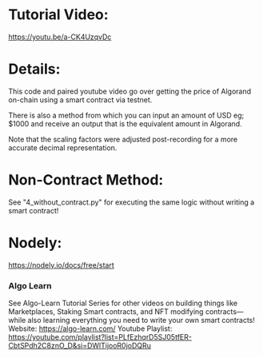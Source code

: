 # Tutorial Video:
https://youtu.be/a-CK4UzqvDc

# Details:
This code and paired youtube video go over getting the price of Algorand on-chain using a smart contract via testnet.

There is also a method from which you can input an amount of USD eg; $1000 and receive an output that is the equivalent amount in Algorand.

Note that the scaling factors were adjusted post-recording for a more accurate decimal representation.

# Non-Contract Method:
See "4_without_contract.py" for executing the same logic without writing a smart contract!

# Nodely:
https://nodely.io/docs/free/start

### Algo Learn
See Algo-Learn Tutorial Series for other videos on building things like Marketplaces, Staking Smart contracts, and NFT modifying contracts— while also learning everything you need to write your own smart contracts!
Website: https://algo-learn.com/
Youtube Playlist: https://youtube.com/playlist?list=PLfEzhqrD5SJ05tfER-CbtSPdh2C8znO_D&si=DWlTijooR0joDQRu
